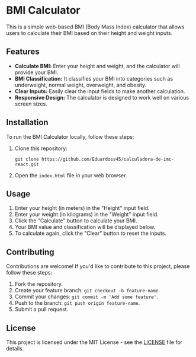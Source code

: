 # BMI Calculator

This is a simple web-based BMI (Body Mass Index) calculator that allows users to calculate their BMI based on their height and weight inputs.

## Features

- **Calculate BMI:** Enter your height and weight, and the calculator will provide your BMI.
- **BMI Classification:** It classifies your BMI into categories such as underweight, normal weight, overweight, and obesity.
- **Clear Inputs:** Easily clear the input fields to make another calculation.
- **Responsive Design:** The calculator is designed to work well on various screen sizes.

## Installation

To run the BMI Calculator locally, follow these steps:

1. Clone this repository:

    ```
    git clone https://github.com/Eduardoss45/calculadora-de-imc-react.git
    ```

2. Open the `index.html` file in your web browser.

## Usage

1. Enter your height (in meters) in the "Height" input field.
2. Enter your weight (in kilograms) in the "Weight" input field.
3. Click the "Calculate" button to calculate your BMI.
4. Your BMI value and classification will be displayed below.
5. To calculate again, click the "Clear" button to reset the inputs.

## Contributing

Contributions are welcome! If you'd like to contribute to this project, please follow these steps:

1. Fork the repository.
2. Create your feature branch: `git checkout -b feature-name`.
3. Commit your changes: `git commit -m 'Add some feature'`.
4. Push to the branch: `git push origin feature-name`.
5. Submit a pull request.

## License

This project is licensed under the MIT License - see the [LICENSE](LICENSE) file for details.
